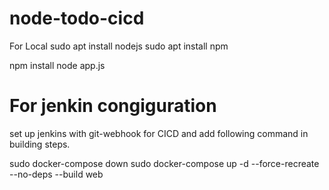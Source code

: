# node-todo-cicd
For Local
sudo apt install nodejs
sudo apt install npm

npm install
node app.js





# For jenkin congiguration
set up jenkins with git-webhook for CICD and add following command in building steps.

sudo docker-compose down
sudo docker-compose up -d --force-recreate --no-deps --build web
